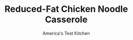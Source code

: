 ---
layout: ../../layouts/MarkdownPostLayout.astro
title: Reduced-Fat Chicken Noodle Casserole
author: America's Test Kitchen
pubDate: 2023-03-15
description: "Weve made a from-scratch version of this American favorite thats rich and creamy. Could we trim fat and calories without losing the cheesy appeal?"
image_url: https://res.cloudinary.com/hksqkdlah/image/upload/ar_1:1,c_fill,dpr_2.0,f_auto,fl_lossy.progressive.strip_profile,g_faces:auto,q_auto:low,w_344/24270_sfs-chicken-noodle-casserole-13
tags: ["Main Courses","Chicken","Light","Casseroles"]
calories: 3843
protein: 31
carbohydrates: 45
fats: 
fiber: 3
ingredients: ["8 ounces, wide egg noodles",", Salt and pepper","1 tablespoon, vegetable oil","8 ounces, white mushrooms, trimmed and chopped","1 , red bell pepper, stemmed, seeded, and chopped fine","1 , onion, chopped fine","1 , carrot, peeled and chopped fine","1 1/2 teaspoons, minced fresh thyme","3 tablespoons, cornstarch","3 cups, chicken broth","1 (12-ounce) can 2 percent low-fat, evaporated milk","1 pound, boneless, skinless chicken breasts, trimmed and halved lengthwise","4 ounces, 50 percent light cheddar cheese, shredded (1 cup)","4 ounces reduced-fat, American cheese, chopped (1 cup)","1 1/2 cups, frozen peas","20 reduced-fat, Ritz Crackers, crushed coarse"]
serves: 8
time: ""
instructions: ["Adjust oven rack to upper-middle position and heat oven to 425 degrees. Bring 2 quarts water to boil in Dutch oven. Add noodles and 1 1/2 teaspoons salt and cook until just al dente, about 3 minutes. Drain noodles in colander and rinse under cold running water until cool, about 2 minutes. Drain again thoroughly and set aside.","Heat oil in now-empty pot over medium-high heat until shimmering. Add mushrooms, bell pepper, onion, carrot, and 1/4 teaspoon salt and cook until beginning to brown, 5 to 7 minutes. Stir in thyme and cook until fragrant, about 30 seconds. Transfer to bowl.","Whisk cornstarch together with 3 tablespoons broth in small bowl; set aside. Combine evaporated milk and remaining broth in now-empty pot and bring to boil over high heat. Add chicken, reduce heat to medium-low, and cook until chicken registers 155 degrees, 8 to 10 minutes. Transfer chicken to plate.","Whisk cornstarch mixture into sauce, return to boil, and cook until thickened, about 1 minute. Remove pot from heat and whisk cheddar and American cheeses into sauce until smooth. Shred chicken into bite-size pieces using 2 forks. Stir peas, shredded chicken, noodles, mushroom mixture, 1 1/2 teaspoons salt, and 1 1/4 teaspoons pepper into cheese sauce until combined.","Transfer mixture to 13 by 9-inch baking dish and top with crackers. Bake until golden brown and bubbling, about 15 minutes. Let casserole cool on wire rack for 10 minutes. Serve.","TO MAKE AHEAD: Casserole can be prepared through step 4, transferred to baking dish, and refrigerated without cracker topping for up to 24 hours. To serve: Heat casserole in microwave until hot throughout, about 5 minutes; then top with crackers and bake as directed."]
nutrition: ["776 mg Potassium","504 mg Phosphorus","323 mg Calcium","2 mg Iron","71 mg Magnesium","817 mg Sodium","2 mg Zinc","19 g Fat","11 mg Niacin (B3)","6 g Monounsaturated","2 g Polyunsaturated","26 mg Vitamin C","1 µg Vitamin D","103 mg Cholesterol","8 g Saturated","3 g Fiber","61 µg Folic acid","56 µg Folate (food)","10 g Sugars","15 µg Vitamin K","251 g Water","45 g Carbs","161 µg Folate equivalent (total)","31 g Protein","1 mg Vitamin E","188 µg Vitamin A","480 kcal Energy","3843 calories"]
notes: "Cooking the egg noodles until just al dente and then shocking them in cold water prevents them from overcooking when baked in the casserole. To keep the sauce from breaking, be sure to remove the Dutch oven from the heat before adding the cheese."
---